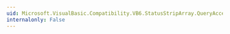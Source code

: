 ```yaml
---
uid: Microsoft.VisualBasic.Compatibility.VB6.StatusStripArray.QueryAccessibilityHelp
internalonly: False
---
```

